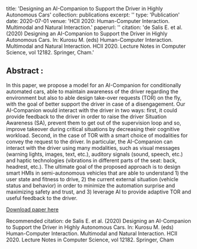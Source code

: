 title: 'Designing an AI-Companion to Support the Driver in Highly Autonomous Cars'
collection: publications
excerpt: ''
type: 'Publication'
date: 2020-07-01
venue: 'HCII 2020: Human-Computer Interaction. Multimodal and Natural Interaction.'
paperurl: ''
citation: 'de Salis E. et al. (2020) Designing an AI-Companion to Support the Driver in Highly Autonomous Cars. In: Kurosu M. (eds) Human-Computer Interaction. Multimodal and Natural Interaction. HCII 2020. Lecture Notes in Computer Science, vol 12182. Springer, Cham.'

## Abstract :
In this paper, we propose a model for an AI-Companion for conditionally automated cars, able to maintain awareness of the driver regarding the environment but also to able design take-over requests (TOR) on the fly, with the goal of better support the driver in case of a disengagement. Our AI-Companion would interact with the driver in two ways: first, it could provide feedback to the driver in order to raise the driver Situation Awareness (SA), prevent them to get out of the supervision loop and so, improve takeover during critical situations by decreasing their cognitive workload. Second, in the case of TOR with a smart choice of modalities for convey the request to the driver. In particular, the AI-Companion can interact with the driver using many modalities, such as visual messages (warning lights, images, text, etc.), auditory signals (sound, speech, etc.) and haptic technologies (vibrations in different parts of the seat: back, headrest, etc.). The ultimate goal of the proposed approach is to design smart HMIs in semi-autonomous vehicles that are able to understand 1) the user state and fitness to drive, 2) the current external situation (vehicle status and behavior) in order to minimize the automation surprise and maximizing safety and trust, and 3) leverage AI to provide adaptive TOR and useful feedback to the driver.

[Download paper here]()

Recommended citation: de Salis E. et al. (2020) Designing an AI-Companion to Support the Driver in Highly Autonomous Cars. In: Kurosu M. (eds) Human-Computer Interaction. Multimodal and Natural Interaction. HCII 2020. Lecture Notes in Computer Science, vol 12182. Springer, Cham